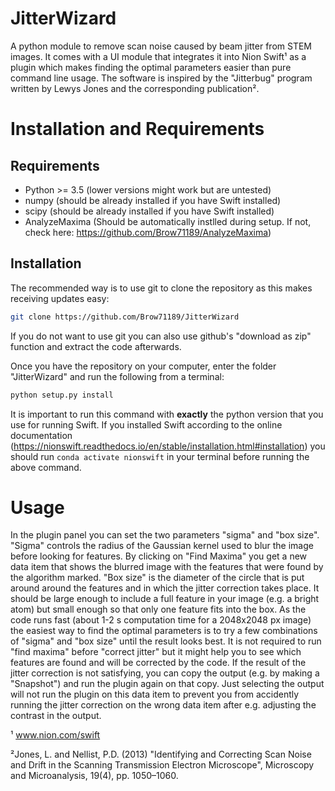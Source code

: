 JitterWizard
============

A python module to remove scan noise caused by beam jitter from STEM images. It comes with a UI module that integrates it into Nion Swift¹ as a plugin which makes finding the optimal parameters easier than pure command line usage.
The software is inspired by the "Jitterbug" program written by Lewys Jones and the corresponding publication².

Installation and Requirements
=============================

Requirements
------------
* Python >= 3.5 (lower versions might work but are untested)
* numpy (should be already installed if you have Swift installed)
* scipy (should be already installed if you have Swift installed)
* AnalyzeMaxima (Should be automatically instlled during setup. If not, check here: https://github.com/Brow71189/AnalyzeMaxima)


Installation
------------
The recommended way is to use git to clone the repository as this makes receiving updates easy:
```bash
git clone https://github.com/Brow71189/JitterWizard
```

If you do not want to use git you can also use github's "download as zip" function and extract the code afterwards.

Once you have the repository on your computer, enter the folder "JitterWizard" and run the following from a terminal:

```bash
python setup.py install
```

It is important to run this command with __exactly__ the python version that you use for running Swift. If you installed Swift according to the online documentation (https://nionswift.readthedocs.io/en/stable/installation.html#installation) you should run `conda activate nionswift` in your terminal before running the above command.

Usage
======

In the plugin panel you can set the two parameters "sigma" and "box size". "Sigma" controls the radius of the Gaussian kernel used to blur the image before looking for features. By clicking on "Find Maxima" you get a new data item that shows the blurred image with the features that were found by the algorithm marked.
"Box size" is the diameter of the circle that is put around around the features and in which the jitter correction takes place. It should be large enough to include a full feature in your image (e.g. a bright atom) but small enough so that only one feature fits into the box. As the code runs fast (about 1-2 s computation time for a 2048x2048 px image) the easiest way to find the optimal parameters is to try a few combinations of "sigma" and "box size" until the result looks best.
It is not required to run "find maxima" before "correct jitter" but it might help you to see which features are found and will be corrected by the code.
If the result of the jitter correction is not satisfying, you can copy the output (e.g. by making a "Snapshot") and run the plugin again on that copy. Just selecting the output will not run the plugin on this data item to prevent you from accidently running the jitter correction on the wrong data item after e.g. adjusting the contrast in the output.


¹ www.nion.com/swift

²Jones, L. and Nellist, P.D. (2013) "Identifying and Correcting Scan Noise and Drift in the Scanning Transmission Electron Microscope", Microscopy and Microanalysis, 19(4), pp. 1050–1060.